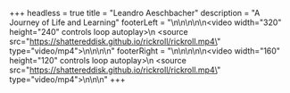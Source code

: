 +++
headless = true
title = "Leandro Aeschbacher"
description = "A Journey of Life and Learning"
footerLeft = "<!DOCTYPE html>\n\n<html>\n<body>\n\n<video width=\"320\" height=\"240\" controls loop autoplay>\n  <source src=\"https://shattereddisk.github.io/rickroll/rickroll.mp4\" type=\"video/mp4\">\n</video>\n\n</body>\n</html>"
footerRight = "<!DOCTYPE html>\n\n<html>\n<body>\n\n<video width=\"160\" height=\"120\" controls loop autoplay>\n  <source src=\"https://shattereddisk.github.io/rickroll/rickroll.mp4\" type=\"video/mp4\">\n</video>\n\n</body>"
+++
